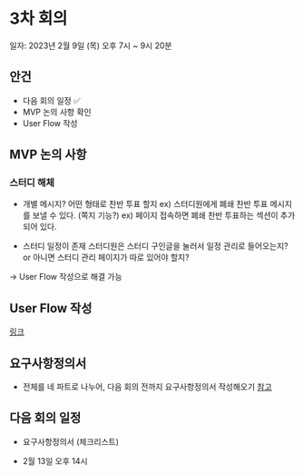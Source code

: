 # 3차 회의

일자: 2023년 2월 9일 (목) 오후 7시 ~ 9시 20분

## 안건
- 다음 회의 일정 ✅
- MVP 논의 사항 확인
- User Flow 작성

## MVP 논의 사항
### 스터디 해체
- 개별 메시지? 어떤 형태로 찬반 투표 할지
ex) 스터디원에게 폐쇄 찬반 투표 메시지를 보낼 수 있다. (쪽지 기능?)
ex) 페이지 접속하면 폐쇄 찬반 투표하는 섹션이 추가되어 있다.

- 스터디 일정이 존재
스터디원은 스터디 구인글을 눌러서 일정 관리로 들어오는지?
or 아니면 스터디 관리 페이지가 따로 있어야 할지?

-> User Flow 작성으로 해결 가능

## User Flow 작성
[링크](https://drive.google.com/file/d/1472MSFHic4QNlq0XraavDB9rUo8sE5qS/view?usp=sharing)

## 요구사항정의서
- 전체를 네 파트로 나누어, 다음 회의 전까지 요구사항정의서 작성해오기
[참고](https://velog.io/@juyeon/%EC%9A%94%EA%B5%AC%EC%82%AC%ED%95%AD-%EC%A0%95%EC%9D%98%EC%84%9C-%EC%9E%91%EC%84%B1%ED%95%98%EB%8A%94-%EB%B2%95)

## 다음 회의 일정
- 요구사항정의서 (체크리스트)

- 2월 13일 오후 14시
